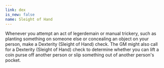 ```yaml
---
link: dex
is_new: false
name: Sleight of Hand
---
```

Whenever you attempt an act of legerdemain or manual trickery, such as planting something on someone
else or concealing an object on your person, make a Dexterity (Sleight of Hand) check. The GM might
also call for a Dexterity (Sleight of Hand) check to determine whether you can lift a coin purse off
another person or slip something out of another person's pocket.
